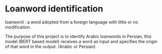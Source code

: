 # Loanword identification
loanword : a word adopted from a foreign language with little or no modification.

The purpose of this project is to identify Arabic loanwords in Persian, this model (BERT based model) receives a word as input and specifies the origin of that word in the output. (Arabic or Persian)
